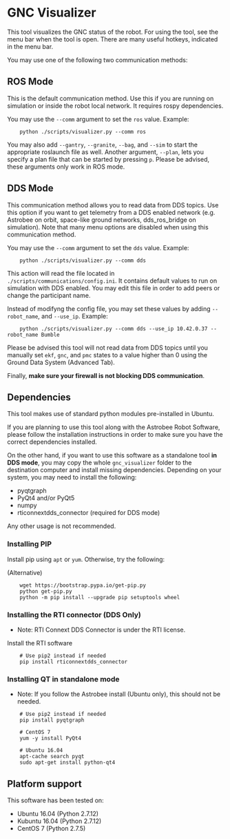 <!--\defgroup gncvisualizer GNC Visualizer
\ingroup tools-->

# GNC Visualizer

This tool visualizes the GNC status of the robot. For using the tool,
see the menu bar when the tool is open. There are many useful hotkeys,
indicated in the menu bar.

You may use one of the following two communication methods:

## ROS Mode

This is the default communication method. Use this if you are running on simulation
or inside the robot local network. It requires rospy dependencies.

You may use the `--comm` argument to set the `ros` value. Example:

```shell
    python ./scripts/visualizer.py --comm ros
```

You may also add `--gantry`, `--granite`, `--bag`, and `--sim` to start the
appropriate roslaunch file as well. Another argument, `--plan`, lets you
specify a plan file that can be started by pressing `p`. Please be advised,
these arguments only work in ROS mode.

## DDS Mode

This communication method allows you to read data from DDS topics. Use this
option if you want to get telemetry from a DDS enabled network (e.g. Astrobee
on orbit, space-like ground networks, dds_ros_bridge on simulation). Note
that many menu options are disabled when using this communication method.

You may use the `--comm` argument to set the `dds` value. Example:

```shell
    python ./scripts/visualizer.py --comm dds
```

This action will read the file located in `./scripts/communications/config.ini`.
It contains default values to run on simulation with DDS enabled. You may
edit this file in order to add peers or change the participant name.

Instead of modifyng the config file, you may set these values by adding `--robot_name`,
and `--use_ip`. Example:

```shell
    python ./scripts/visualizer.py --comm dds --use_ip 10.42.0.37 --robot_name Bumble
```

Please be advised this tool will not read data from DDS topics until you manually
set `ekf`, `gnc`, and `pmc` states to a value higher than 0 using the Ground Data
System (Advanced Tab).

Finally, **make sure your firewall is not blocking DDS communication**.

## Dependencies

This tool makes use of standard python modules pre-installed in Ubuntu.

If you are planning to use this tool along with the Astrobee Robot Software,
please follow the installation instructions in order to make sure you have the
correct dependencies installed.

On the other hand, if you want to use this software as a standalone tool
**in DDS mode**, you may copy the whole `gnc_visualizer` folder to the
destination computer and install missing dependencies. Depending on your
system, you may need to install the following:

* pyqtgraph
* PyQt4 and/or PyQt5
* numpy
* rticonnextdds_connector (required for DDS mode)

Any other usage is not recommended.

### Installing PIP

Install pip using `apt` or `yum`. Otherwise, try the following:

(Alternative)
```shell
    wget https://bootstrap.pypa.io/get-pip.py
    python get-pip.py
    python -m pip install --upgrade pip setuptools wheel
```

### Installing the RTI connector (DDS Only)

* Note: RTI Connext DDS Connector is under the RTI license.

Install the RTI software

```shell
    # Use pip2 instead if needed
    pip install rticonnextdds_connector
```

### Installing QT in standalone mode

* Note: If you follow the Astrobee install (Ubuntu only), this should not be
needed.

```shell
    # Use pip2 instead if needed
    pip install pyqtgraph

    # CentOS 7
    yum -y install PyQt4

    # Ubuntu 16.04
    apt-cache search pyqt
    sudo apt-get install python-qt4
```

## Platform support

This software has been tested on:

* Ubuntu 16.04 (Python 2.7.12)
* Kubuntu 16.04 (Python 2.7.12)
* CentOS 7 (Python 2.7.5)
